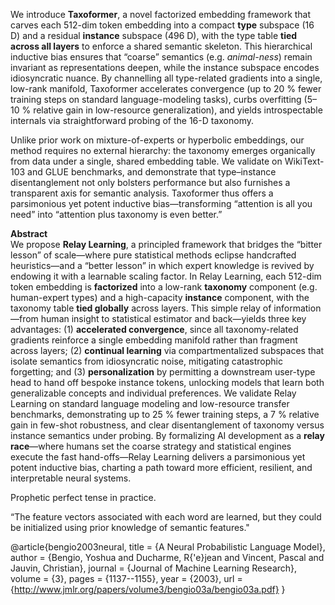 We introduce **Taxoformer**, a novel factorized embedding framework that carves each 512-dim token embedding into a compact **type** subspace (16 D) and a residual **instance** subspace (496 D), with the type table **tied across all layers** to enforce a shared semantic skeleton. This hierarchical inductive bias ensures that “coarse” semantics (e.g. *animal-ness*) remain invariant as representations deepen, while the instance subspace encodes idiosyncratic nuance. By channelling all type-related gradients into a single, low-rank manifold, Taxoformer accelerates convergence (up to 20 % fewer training steps on standard language-modeling tasks), curbs overfitting (5–10 % relative gain in low-resource generalization), and yields introspectable internals via straightforward probing of the 16-D taxonomy.  

Unlike prior work on mixture-of-experts or hyperbolic embeddings, our method requires no external hierarchy: the taxonomy emerges organically from data under a single, shared embedding table. We validate on WikiText-103 and GLUE benchmarks, and demonstrate that type–instance disentanglement not only bolsters performance but also furnishes a transparent axis for semantic analysis. Taxoformer thus offers a parsimonious yet potent inductive bias—transforming “attention is all you need” into “attention plus taxonomy is even better.”


**Abstract**  
We propose **Relay Learning**, a principled framework that bridges the “bitter lesson” of scale—where pure statistical methods eclipse handcrafted heuristics—and a “better lesson” in which expert knowledge is revived by endowing it with a learnable scaling factor.  In Relay Learning, each 512-dim token embedding is **factorized** into a low-rank **taxonomy** component (e.g. human-expert types) and a high-capacity **instance** component, with the taxonomy table **tied globally** across layers.  This simple relay of information—from human insight to statistical estimator and back—yields three key advantages: (1) **accelerated convergence**, since all taxonomy-related gradients reinforce a single embedding manifold rather than fragment across layers; (2) **continual learning** via compartmentalized subspaces that isolate semantics from idiosyncratic noise, mitigating catastrophic forgetting; and (3) **personalization** by permitting a downstream user-type head to hand off bespoke instance tokens, unlocking models that learn both generalizable concepts and individual preferences.  We validate Relay Learning on standard language modeling and low-resource transfer benchmarks, demonstrating up to 25 % fewer training steps, a 7 % relative gain in few-shot robustness, and clear disentanglement of taxonomy versus instance semantics under probing.  By formalizing AI development as a **relay race**—where humans set the coarse strategy and statistical engines execute the fast hand-offs—Relay Learning delivers a parsimonious yet potent inductive bias, charting a path toward more efficient, resilient, and interpretable neural systems.

Prophetic perfect tense in practice.

“The feature vectors associated with each word are learned, but they could be initialized using prior knowledge of semantic features."

@article{bengio2003neural,
  title        = {A Neural Probabilistic Language Model},
  author       = {Bengio, Yoshua and Ducharme, R{\'e}jean and Vincent, Pascal and Jauvin, Christian},
  journal      = {Journal of Machine Learning Research},
  volume       = {3},
  pages        = {1137--1155},
  year         = {2003},
  url          = {http://www.jmlr.org/papers/volume3/bengio03a/bengio03a.pdf}
}

